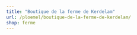 ```yaml
---
title: "Boutique de la ferme de Kerdelam"
url: /ploemel/boutique-de-la-ferme-de-kerdelam/
shop: ferme
---
```

